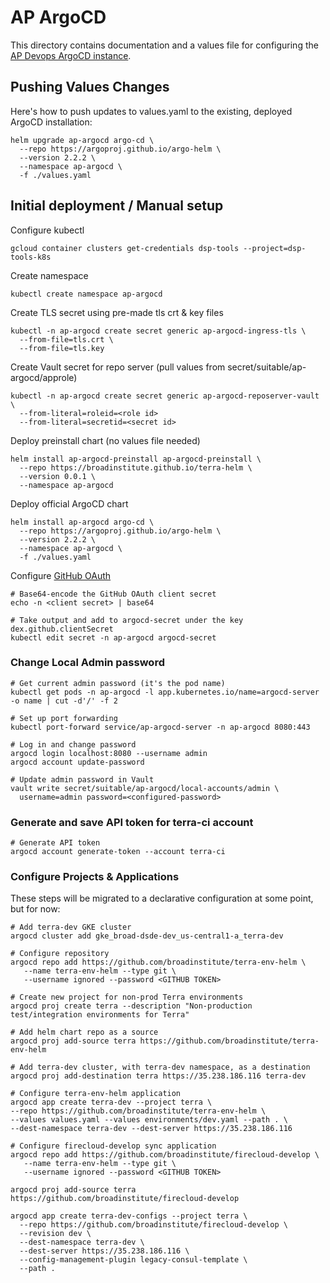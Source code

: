 # AP ArgoCD

This directory contains documentation and a values file for configuring the [AP Devops ArgoCD instance](https://ap-argocd.dsp-devops.broadinstitute.org/applications).

## Pushing Values Changes

Here's how to push updates to values.yaml to the existing, deployed ArgoCD installation:

    helm upgrade ap-argocd argo-cd \
      --repo https://argoproj.github.io/argo-helm \
      --version 2.2.2 \
      --namespace ap-argocd \
      -f ./values.yaml

## Initial deployment / Manual setup

Configure kubectl

    gcloud container clusters get-credentials dsp-tools --project=dsp-tools-k8s

Create namespace

    kubectl create namespace ap-argocd

Create TLS secret using pre-made tls crt & key files

    kubectl -n ap-argocd create secret generic ap-argocd-ingress-tls \
      --from-file=tls.crt \
      --from-file=tls.key

Create Vault secret for repo server (pull values from secret/suitable/ap-argocd/approle)

    kubectl -n ap-argocd create secret generic ap-argocd-reposerver-vault \
      --from-literal=roleid=<role id>
      --from-literal=secretid=<secret id>

Deploy preinstall chart (no values file needed)

    helm install ap-argocd-preinstall ap-argocd-preinstall \
      --repo https://broadinstitute.github.io/terra-helm \
      --version 0.0.1 \
      --namespace ap-argocd

Deploy official ArgoCD chart

    helm install ap-argocd argo-cd \
      --repo https://argoproj.github.io/argo-helm \
      --version 2.2.2 \
      --namespace ap-argocd \
      -f ./values.yaml

Configure [GitHub OAuth](https://argoproj.github.io/argo-cd/operator-manual/user-management/#dex)

    # Base64-encode the GitHub OAuth client secret
    echo -n <client secret> | base64

    # Take output and add to argocd-secret under the key dex.github.clientSecret
    kubectl edit secret -n ap-argocd argocd-secret

### Change Local Admin password

    # Get current admin password (it's the pod name)
    kubectl get pods -n ap-argocd -l app.kubernetes.io/name=argocd-server -o name | cut -d'/' -f 2

    # Set up port forwarding
    kubectl port-forward service/ap-argocd-server -n ap-argocd 8080:443

    # Log in and change password
    argocd login localhost:8080 --username admin
    argocd account update-password

    # Update admin password in Vault
    vault write secret/suitable/ap-argocd/local-accounts/admin \
      username=admin password=<configured-password>

### Generate and save API token for terra-ci account

    # Generate API token
    argocd account generate-token --account terra-ci

### Configure Projects & Applications

These steps will be migrated to a declarative configuration at some point, but for now:

    # Add terra-dev GKE cluster
    argocd cluster add gke_broad-dsde-dev_us-central1-a_terra-dev

    # Configure repository
    argocd repo add https://github.com/broadinstitute/terra-env-helm \
       --name terra-env-helm --type git \
       --username ignored --password <GITHUB TOKEN>

    # Create new project for non-prod Terra environments
    argocd proj create terra --description "Non-production test/integration environments for Terra"

    # Add helm chart repo as a source
    argocd proj add-source terra https://github.com/broadinstitute/terra-env-helm

    # Add terra-dev cluster, with terra-dev namespace, as a destination
    argocd proj add-destination terra https://35.238.186.116 terra-dev

    # Configure terra-env-helm application
    argocd app create terra-dev --project terra \
    --repo https://github.com/broadinstitute/terra-env-helm \
    --values values.yaml --values environments/dev.yaml --path . \
    --dest-namespace terra-dev --dest-server https://35.238.186.116

    # Configure firecloud-develop sync application
    argocd repo add https://github.com/broadinstitute/firecloud-develop \
       --name terra-env-helm --type git \
       --username ignored --password <GITHUB TOKEN>

    argocd proj add-source terra https://github.com/broadinstitute/firecloud-develop

    argocd app create terra-dev-configs --project terra \
      --repo https://github.com/broadinstitute/firecloud-develop \
      --revision dev \
      --dest-namespace terra-dev \
      --dest-server https://35.238.186.116 \
      --config-management-plugin legacy-consul-template \
      --path .

